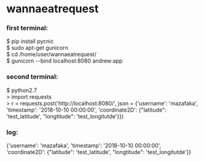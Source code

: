 # wannaeatrequest

### first terminal:
$ pip install pycnic
<br>$ sudo apt-get gunicorn
<br>$ cd /home/user/wannaeatrequest/
<br>$ gunicorn --bind localhost:8080 andrew:app

### second terminal:
$ python2.7
<br>> import requests
<br>> r = requests.post('http://localhost:8080/', json = {'username': 'mazafaka', 'timestamp': '2018-10-10 00:00:00', 'coordinate2D': {"latitude": 'test_latitude', "longtitude": 'test_longitutde'}})

### log:
{'username': 'mazafaka', 'timestamp': '2018-10-10 00:00:00', 'coordinate2D': {"latitude": 'test_latitude', "longtitude": 'test_longitutde'}}
